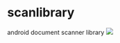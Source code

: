 # scanlibrary
android document scanner library
[![](https://jitpack.io/v/NeutrinosPlatform/scanlibrary.svg)](https://jitpack.io/#NeutrinosPlatform/scanlibrary)
